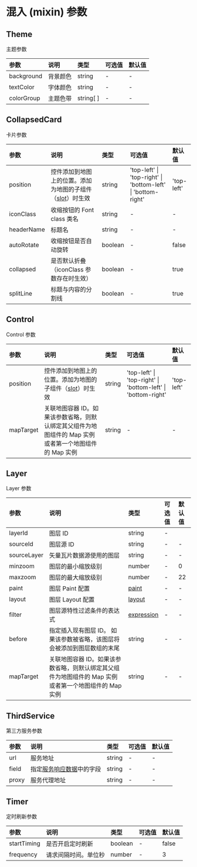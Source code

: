 # 混入 (mixin) 参数

## Theme

主题参数

| 参数       | 说明     | 类型      | 可选值 | 默认值 |
| :--------- | :------- | :-------- | :----- | :----- |
| background | 背景颜色 | string    | -      | -      |
| textColor  | 字体颜色 | string    | -      | -      |
| colorGroup | 主题色带 | string[ ] | -      | -      |

## CollapsedCard

卡片参数

| 参数       | 说明                                                                                          | 类型    | 可选值                                                       | 默认值     |
| :--------- | :-------------------------------------------------------------------------------------------- | :------ | :----------------------------------------------------------- | :--------- |
| position   | 控件添加到地图上的位置。添加为地图的子组件（[slot](https://v2.cn.vuejs.org/v2/api/#slot)）时生效 | string  | 'top-left' \| 'top-right' \| 'bottom-left' \| 'bottom-right' | 'top-left' |
| iconClass  | 收缩按钮的 Font class 类名                                                                    | string  | -                                                            | -          |
| headerName | 标题名                                                                                        | string  | -                                                            | -          |
| autoRotate | 收缩按钮是否自动旋转                                                                          | boolean | -                                                            | false      |
| collapsed  | 是否默认折叠（iconClass 参数存在时生效）                                                      | boolean | -                                                            | true       |
| splitLine  | 标题与内容的分割线                                                                            | boolean | -                                                            | true       |

## Control

Control 参数

| 参数      | 说明                                                                                                  | 类型   | 可选值                                                       | 默认值     |
| :-------- | :---------------------------------------------------------------------------------------------------- | :----- | :----------------------------------------------------------- | :--------- |
| position  | 控件添加到地图上的位置。添加为地图的子组件（[slot](https://v2.cn.vuejs.org/v2/api/#slot)）时生效         | string | 'top-left' \| 'top-right' \| 'bottom-left' \| 'bottom-right' | 'top-left' |
| mapTarget | 关联地图容器 ID。如果该参数省略，则默认绑定其父组件为地图组件的 Map 实例或者第一个地图组件的 Map 实例 | string | -                                                            | -          |

## Layer

Layer 参数

| 参数        | 说明                                                                                                  | 类型                                                                       | 可选值 | 默认值 |
| :---------- | :---------------------------------------------------------------------------------------------------- | :------------------------------------------------------------------------- | :----- | :----- |
| layerId     | 图层 ID                                                                                               | string                                                                     | -      |
| sourceId    | 图层源 ID                                                                                             | string                                                                     | -      | -      |
| sourceLayer | 矢量瓦片数据源使用的图层                                                                              | string                                                                     | -      | -      |
| minzoom     | 图层的最小缩放级别                                                                                    | number                                                                     | -      | 0      |
| maxzoom     | 图层的最大缩放级别                                                                                    | number                                                                     | -      | 22     |
| paint       | 图层 Paint 配置                                                                                       | [paint](https://docs.mapbox.com/mapbox-gl-js/style-spec/#paint-property)   | -      | -      |
| layout      | 图层 Layout 配置                                                                                      | [layout](https://docs.mapbox.com/mapbox-gl-js/style-spec/#layout-property) | -      | -      |
| filter      | 图层源特性过滤条件的表达式                                                                            | [expression](https://www.mapbox.cn/mapbox-gl-js/style-spec/#expressions)   | -      | -      |
| before      | 指定插入现有图层 ID。 如果该参数被省略，该图层将会被添加到图层数组的末尾                              | string                                                                     | -      | -      |
| mapTarget   | 关联地图容器 ID。如果该参数省略，则默认绑定其父组件为地图组件的 Map 实例或者第一个地图组件的 Map 实例 | string                                                                     | -      | -      |

## ThirdService

第三方服务参数

| 参数  | 说明                                                                            | 类型   | 可选值 | 默认值 |
| :---- | :------------------------------------------------------------------------------ | :----- | :----- | :----- |
| url   | 服务地址                                                                        | string | -      | -      |
| field | 指定[服务响应数据](/zh/api/service-response-data-requirements/index.md)中的字段 | string | -      | -      |
| proxy | 服务代理地址                                                                    | string | -      | -      |

## Timer

定时刷新参数

| 参数        | 说明                 | 类型    | 可选值 | 默认值 |
| :---------- | :------------------- | :------ | :----- | :----- |
| startTiming | 是否开启定时刷新     | boolean | -      | false  |
| frequency   | 请求间隔时间。单位秒 | number  | -      | 3      |
